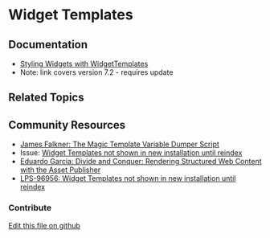 # Widget Templates

## Documentation

* [Styling Widgets with WidgetTemplates](https://portal.liferay.dev/docs/7-2/user/-/knowledge_base/u/styling-widgets-with-widget-templates)
* Note: link covers version 7.2 - requires update

## Related Topics


## Community Resources

* [James Falkner: The Magic Template Variable Dumper Script](https://liferay.dev/blogs/-/blogs/the-magic-template-variable-dumper-script-for-liferay-7)
* Issue: [Widget Templates not shown in new installation until reindex](https://issues.liferay.com/browse/LPS-96956)
* [Eduardo Garcia: Divide and Conquer: Rendering Structured Web Content with the Asset Publisher](https://liferay.dev/blogs/-/blogs/divide-and-conquer-rendering-structured-web-content-with-the-asset-publisher)
* [LPS-96956: Widget Templates not shown in new installation until reindex](https://issues.liferay.com/browse/LPS-96956)

### Contribute

[Edit this file on github](https://github.com/olafk/controlpanel-documentation-docs/blob/master/md/74en/com_liferay_dynamic_data_mapping_web_portlet_PortletDisplayTemplatePortlet.md)
